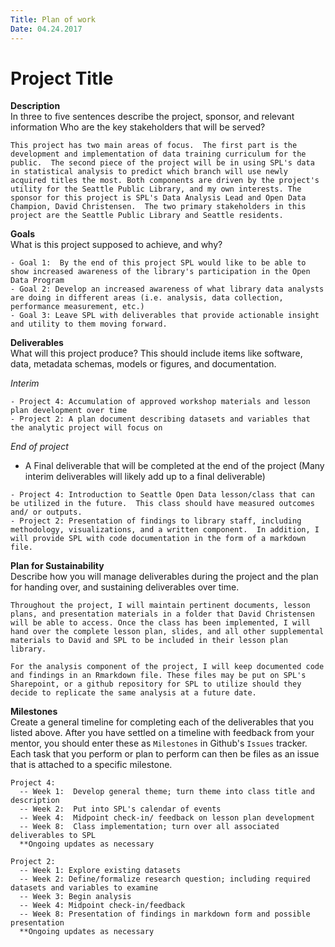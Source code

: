 ```yaml
---
Title: Plan of work
Date: 04.24.2017
---
```


# Project Title

**Description**   
In three to five sentences describe the project, sponsor, and relevant information Who are the key stakeholders that will be served?

```
This project has two main areas of focus.  The first part is the development and implementation of data training curriculum for the public.  The second piece of the project will be in using SPL's data in statistical analysis to predict which branch will use newly acquired titles the most. Both components are driven by the project's utility for the Seattle Public Library, and my own interests. The sponsor for this project is SPL's Data Analysis Lead and Open Data Champion, David Christensen.  The two primary stakeholders in this project are the Seattle Public Library and Seattle residents.  
```
**Goals**     
What is this project supposed to achieve, and why?

```
- Goal 1:  By the end of this project SPL would like to be able to show increased awareness of the library's participation in the Open Data Program
- Goal 2: Develop an increased awareness of what library data analysts are doing in different areas (i.e. analysis, data collection, performance measurement, etc.)
- Goal 3: Leave SPL with deliverables that provide actionable insight and utility to them moving forward.
```
**Deliverables**    
What will this project produce? This should include items like software, data, metadata schemas, models or figures, and documentation.

*Interim* 
```
- Project 4: Accumulation of approved workshop materials and lesson plan development over time
- Project 2: A plan document describing datasets and variables that the analytic project will focus on
```
*End of project*
- A Final deliverable that will be completed at the end of the project (Many interim deliverables will likely add up to a final deliverable)
```
- Project 4: Introduction to Seattle Open Data lesson/class that can be utilized in the future.  This class should have measured outcomes and/ or outputs.
- Project 2: Presentation of findings to library staff, including methodology, visualizations, and a written component.  In addition, I will provide SPL with code documentation in the form of a markdown file.
```
**Plan for Sustainability**       
Describe how you will manage deliverables during the project and the plan for handing over, and sustaining deliverables over time.

```
Throughout the project, I will maintain pertinent documents, lesson plans, and presentation materials in a folder that David Christensen will be able to access. Once the class has been implemented, I will hand over the complete lesson plan, slides, and all other supplemental materials to David and SPL to be included in their lesson plan library.

For the analysis component of the project, I will keep documented code and findings in an Rmarkdown file. These files may be put on SPL's Sharepoint, or a github repository for SPL to utilize should they decide to replicate the same analysis at a future date.
```

**Milestones**    
Create a general timeline for completing each of the deliverables that you listed above. After you have settled on a timeline with feedback from your mentor, you should enter these as `Milestones` in Github's `Issues` tracker. Each task that you perform or plan to perform can then be files as an issue that is attached to a specific milestone.

```
Project 4:
  -- Week 1:  Develop general theme; turn theme into class title and description 
  -- Week 2:  Put into SPL's calendar of events
  -- Week 4:  Midpoint check-in/ feedback on lesson plan development 
  -- Week 8:  Class implementation; turn over all associated deliverables to SPL
  **Ongoing updates as necessary

Project 2:  
  -- Week 1: Explore existing datasets
  -- Week 2: Define/formalize research question; including required datasets and variables to examine
  -- Week 3: Begin analysis
  -- Week 4: Midpoint check-in/feedback
  -- Week 8: Presentation of findings in markdown form and possible presentation
  **Ongoing updates as necessary
```

